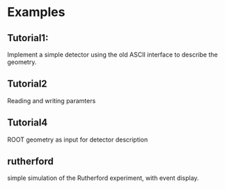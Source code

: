 # Examples

## Tutorial1:

Implement a simple detector using the old ASCII interface to describe the geometry.

## Tutorial2

Reading and writing paramters

## Tutorial4

ROOT geometry as input for detector description


## rutherford

simple simulation of the Rutherford experiment, with event display.

